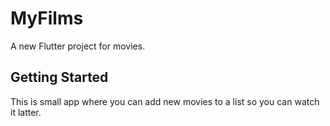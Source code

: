 # MyFilms

A new Flutter project for movies.

## Getting Started

This is small app where you can add new movies to a list so you can watch it latter.


